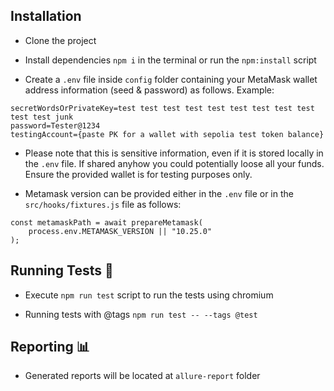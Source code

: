 
## Installation

- Clone the project

- Install dependencies `npm i` in the terminal or run the `npm:install` script

- Create a `.env` file inside `config` folder containing your MetaMask wallet address information (seed & password) as follows. Example:

```
secretWordsOrPrivateKey=test test test test test test test test test test test junk
password=Tester@1234
testingAccount={paste PK for a wallet with sepolia test token balance}
```

* Please note that this is sensitive information, even if it is stored locally in the `.env` file. If shared anyhow you could potentially loose all your funds. Ensure the provided wallet is for testing purposes only.

- Metamask version can be provided either in the `.env` file or in the `src/hooks/fixtures.js` file as follows:

```    
const metamaskPath = await prepareMetamask(
    process.env.METAMASK_VERSION || "10.25.0"
);
```

## Running Tests 🚀  

- Execute `npm run test` script to run the tests using chromium

- Running tests with @tags  `npm run test -- --tags @test`

## Reporting 📊
- Generated reports will be located at `allure-report` folder


